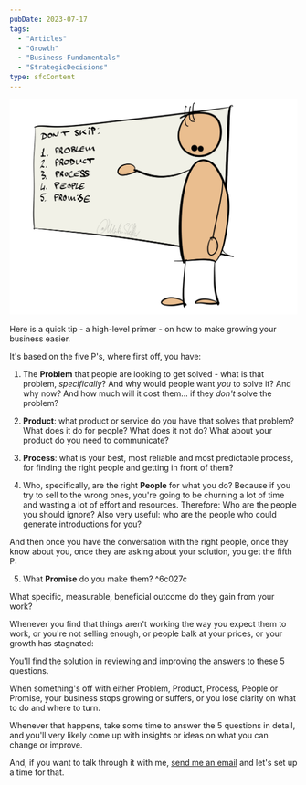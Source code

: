 ```yaml
---
pubDate: 2023-07-17
tags:
  - "Articles"
  - "Growth"
  - "Business-Fundamentals"
  - "StrategicDecisions"
type: sfcContent
---
```


![](Media/SalesFlowCoach.app_5-core-points-you-have-to-get-right-if-you-want-your-business-to-grow_MartinStellar.jpg)

Here is a quick tip - a high-level primer - on how to make growing your business easier.

It's based on the five P's, where first off, you have:

1. The **Problem** that people are looking to get solved -  what is that problem, _specifically_?
   And why would people want *you* to solve it?
   And why now?
   And how much will it cost them... if they *don't* solve the problem?

2. **Product**: what product or service do you have that solves that problem?
   What does it do for people? What does it not do?
   What about your product do you need to communicate?

1. **Process**: what is your best, most reliable and most predictable process, for finding the right people and getting in front of them?

4. Who, specifically, are the right **People** for what you do?
   Because if you try to sell to the wrong ones, you're going to be churning a lot of time and wasting a lot of effort and resources.
   Therefore: Who are the people you should ignore?
   Also very useful: who are the people who could generate introductions for you?

And then once you have the conversation with the right people, once they know about you, once they are asking about your solution, you get the fifth P:

5. What **Promise** do you make them?    ^6c027c

What specific, measurable, beneficial outcome do they gain from your work?

Whenever you find that things aren't working the way you expect them to work, or you're not selling enough, or people balk at your prices, or your growth has stagnated:

You'll find the solution in reviewing and improving the answers to these 5 questions.

When something's off with either Problem, Product, Process, People or Promise, your business stops growing or suffers, or you lose clarity on what to do and where to turn.

Whenever that happens, take some time to answer the 5 questions in detail, and you'll very likely come up with insights or ideas on what you can change or improve.

And, if you want to talk through it with me, [send me an email](mailto:personal@salesflowcoach.app) and let's set up a time for that.
